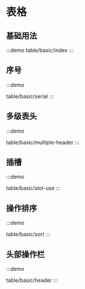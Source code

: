 

# 表格

## 基础用法

:::demo
table/basic/index
:::



## 序号
:::demo

table/basic/serial
:::

## 多级表头
:::demo

table/basic/multiple-header
:::

## 插槽
:::demo

table/basic/slot-use
:::

## 操作排序
:::demo

table/basic/sort
:::


## 头部操作栏
:::demo

table/basic/header
:::

<!--

## 显示操作栏
// :::demo

table/basic/show-operations
:::

## 分页
// :::demo

table/basic/pagination
::: -->


<!-- @include: ./explain.md -->

